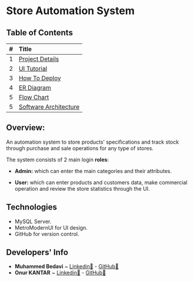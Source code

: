 # Store Automation System

## Table of Contents

| \#  | Title                                  |
| :-- | :------------------------------------- |
| 1   | [Project Details](project-details/)    |
| 2   | [UI Tutorial](ui-tutorial/)            |
| 3   | [How To Deploy](how-to-deploy.md)      |
| 4   | [ER Diagram](er-diagram.md)            |
| 5   | [Flow Chart](flow-chart.md)            |
| 5   | [Software Architecture](flow-chart.md) |

## Overview:

An automation system to store products’ specifications and track stock through purchase and sale operations for any type of stores.

The system consists of 2 main login **roles**:

- **Admin:**
  which can enter the main categories and their attributes.

- **User:**
  which can enter products and customers data, make commercial
  operation and review the store statistics through the UI.

## Technologies

- MySQL Server.
- MetroModernUI for UI design.
- GitHub for version control.

## Developers' Info

- **Muhammed Bedavi** ~ [Linkedin🔗](https://www.linkedin.com/in/mhdb96/) - [GitHub🔗](https://github.com/mhdb96)
- **Onur KANTAR** ~ [Linkedin🔗](https://www.linkedin.com/in/onur-kantar-580ab1ab/) - [GitHub🔗](https://github.com/simiyen)

